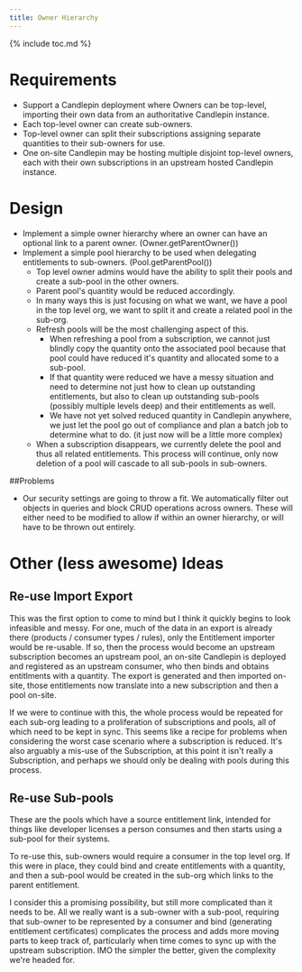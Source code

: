 ```yaml
---
title: Owner Hierarchy
---
```

{% include toc.md %}

# Requirements
* Support a Candlepin deployment where Owners can be top-level, importing their own data from an authoritative Candlepin instance.
* Each top-level owner can create sub-owners.
* Top-level owner can split their subscriptions assigning separate quantities to their sub-owners for use.
* One on-site Candlepin may be hosting multiple disjoint top-level owners, each with their own subscriptions in an upstream hosted Candlepin instance.

# Design
* Implement a simple owner hierarchy where an owner can have an optional link
  to a parent owner. (Owner.getParentOwner())
* Implement a simple pool hierarchy to be used when delegating entitlements to
  sub-owners. (Pool.getParentPool())
  * Top level owner admins would have the ability to split their pools and
    create a sub-pool in the other owners. 
  * Parent pool's quantity would be reduced accordingly.
  * In many ways this is just focusing on what we want, we have a pool in the
    top level org, we want to split it and create a related pool in the
    sub-org.
  * Refresh pools will be the most challenging aspect of this. 
    * When refreshing a pool from a subscription, we cannot just blindly copy
      the quantity onto the associated pool because that pool could have
      reduced it's quantity and allocated some to a sub-pool. 
    * If that quantity were reduced we have a messy situation and need to
      determine not just how to clean up outstanding entitlements, but also to
      clean up outstanding sub-pools (possibly multiple levels deep) and their
      entitlements as well. 
    * We have not yet solved reduced quantity in Candlepin anywhere, we just
      let the pool go out of compliance and plan a batch job to determine what
      to do. (it just now will be a little more complex)
  * When a subscription disappears, we currently delete the pool and thus all
    related entitlements. This process will continue, only now deletion of a
    pool will cascade to all sub-pools in sub-owners.

##Problems
* Our security settings are going to throw a fit. We automatically filter out
  objects in queries and block CRUD operations across owners. These will either
  need to be modified to allow if within an owner hierarchy, or will have to be
  thrown out entirely. 

# Other (less awesome) Ideas

## Re-use Import Export
This was the first option to come to mind but I think it quickly begins to look
infeasible and messy. For one, much of the data in an export is already there
(products / consumer types / rules), only the Entitlement importer would be
re-usable. If so, then the process would become an upstream subscription
becomes an upstream pool, an on-site Candlepin is deployed and registered as an
upstream consumer, who then binds and obtains entitlments with a quantity. The
export is generated and then imported on-site, those entitlements now translate
into a new subscription and then a pool on-site.

If we were to continue with this, the whole process would be repeated for each
sub-org leading to a proliferation of subscriptions and pools, all of which
need to be kept in sync. This seems like a recipe for problems when considering
the worst case scenario where a subscription is reduced. It's also arguably a
mis-use of the Subscription, at this point it isn't really a Subscription, and
perhaps we should only be dealing with pools during this process.

## Re-use Sub-pools
These are the pools which have a source entitlement link, intended for things
like developer licenses a person consumes and then starts using a sub-pool for
their systems.

To re-use this, sub-owners would require a consumer in the top level org. If
this were in place, they could bind and create entitlements with a quantity,
and then a sub-pool would be created in the sub-org which links to the parent
entitlement.

I consider this a promising possibility, but still more complicated than it
needs to be. All we really want is a sub-owner with a sub-pool, requiring that
sub-owner to be represented by a consumer and bind (generating entitlement
certificates) complicates the process and adds more moving parts to keep track
of, particularly when time comes to sync up with the upstream subscription. IMO
the simpler the better, given the complexity we're headed for.
